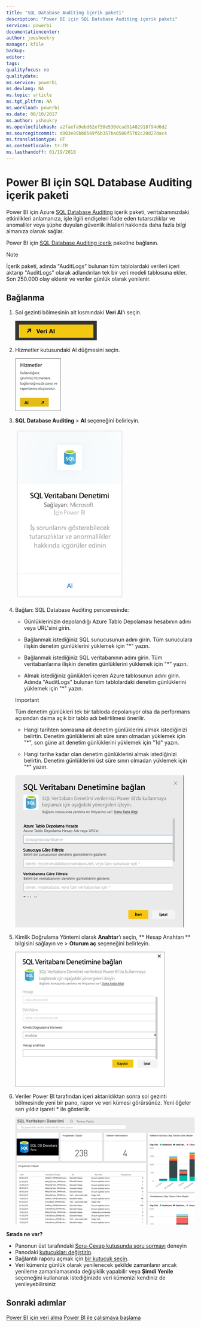 ```yaml
---
title: "SQL Database Auditing içerik paketi"
description: "Power BI için SQL Database Auditing içerik paketi"
services: powerbi
documentationcenter: 
author: joeshoukry
manager: kfile
backup: 
editor: 
tags: 
qualityfocus: no
qualitydate: 
ms.service: powerbi
ms.devlang: NA
ms.topic: article
ms.tgt_pltfrm: NA
ms.workload: powerbi
ms.date: 08/10/2017
ms.author: yshoukry
ms.openlocfilehash: a2faefa9ebd62ef50e530dcad91482918f94d6d2
ms.sourcegitcommit: d803e85bb0569f6b357ba0586f5702c20d27dac4
ms.translationtype: HT
ms.contentlocale: tr-TR
ms.lasthandoff: 01/19/2018
---
```

# <a name="sql-database-auditing-content-pack-for-power-bi"></a>Power BI için SQL Database Auditing içerik paketi
Power BI için Azure [SQL Database Auditing](http://azure.microsoft.com/documentation/articles/sql-database-auditing-get-started/) içerik paketi, veritabanınızdaki etkinlikleri anlamanıza, işle ilgili endişeleri ifade eden tutarsızlıklar ve anomaliler veya şüphe duyulan güvenlik ihlalleri hakkında daha fazla bilgi almanıza olanak sağlar. 

Power BI için [SQL Database Auditing içerik](https://app.powerbi.com/getdata/services/sql-db-auditing) paketine bağlanın.

>[!NOTE]
>İçerik paketi, adında "AuditLogs" bulunan tüm tablolardaki verileri içeri aktarıp "AuditLogs" olarak adlandırılan tek bir veri modeli tablosuna ekler. Son 250.000 olay eklenir ve veriler günlük olarak yenilenir.

## <a name="how-to-connect"></a>Bağlanma
1. Sol gezinti bölmesinin alt kısmındaki **Veri Al**'ı seçin.
   
   ![](media/service-connect-to-azure-sql-database-auditing/pbi_getdata.png) 
2. Hizmetler kutusundaki Al düğmesini seçin.
   
   ![](media/service-connect-to-azure-sql-database-auditing/pbi_getservices.png) 
3. **SQL Database Auditing** \> **Al** seçeneğini belirleyin.
   
   ![](media/service-connect-to-azure-sql-database-auditing/sqldbaudit.png)
4. Bağlan: SQL Database Auditing penceresinde:
   
   - Günlüklerinizin depolandığı Azure Tablo Depolaması hesabının adını veya URL'sini girin.
   
   - Bağlanmak istediğiniz SQL sunucusunun adını girin. Tüm sunuculara ilişkin denetim günlüklerini yüklemek için "\*" yazın.
   
   - Bağlanmak istediğiniz SQL veritabanının adını girin. Tüm veritabanlarına ilişkin denetim günlüklerini yüklemek için "\*" yazın.
   
   - Almak istediğiniz günlükleri içeren Azure tablosunun adını girin. Adında "AuditLogs" bulunan tüm tablolardaki denetim günlüklerini yüklemek için "\*" yazın.
   
   >[!IMPORTANT]
   >Tüm denetim günlükleri tek bir tabloda depolanıyor olsa da performans açısından daima açık bir tablo adı belirtilmesi önerilir.
   
   - Hangi tarihten sonrasına ait denetim günlüklerini almak istediğinizi belirtin. Denetim günlüklerini alt süre sınırı olmadan yüklemek için "\*", son güne ait denetim günlüklerini yüklemek için "1d" yazın.
   
   - Hangi tarihe kadar olan denetim günlüklerini almak istediğinizi belirtin. Denetim günlüklerini üst süre sınırı olmadan yüklemek için "\*" yazın.
   
   ![](media/service-connect-to-azure-sql-database-auditing/dbauditing_param.png)
5. Kimlik Doğrulama Yöntemi olarak **Anahtar**'ı seçin, ** Hesap Anahtarı ** bilgisini sağlayın ve \> **Oturum aç** seçeneğini belirleyin.
   
   ![](media/service-connect-to-azure-sql-database-auditing/pbi_sqlauditing3.png)
6. Veriler Power BI tarafından içeri aktarıldıktan sonra sol gezinti bölmesinde yeni bir pano, rapor ve veri kümesi görürsünüz. Yeni öğeler sarı yıldız işareti \* ile gösterilir.
   
   ![](media/service-connect-to-azure-sql-database-auditing/pbi_sqldbauditingnewdash.png)

**Sırada ne var?**

* Panonun üst tarafındaki [Soru-Cevap kutusunda soru sormayı](power-bi-q-and-a.md) deneyin
* Panodaki [kutucukları değiştirin](service-dashboard-edit-tile.md).
* Bağlantılı raporu açmak için [bir kutucuk seçin](service-dashboard-tiles.md).
* Veri kümeniz günlük olarak yenilenecek şekilde zamanlanır ancak yenileme zamanlamasında değişiklik yapabilir veya **Şimdi Yenile** seçeneğini kullanarak istediğinizde veri kümenizi kendiniz de yenileyebilirsiniz

## <a name="next-steps"></a>Sonraki adımlar
[Power BI için veri alma](service-get-data.md)
[Power BI ile çalışmaya başlama](service-get-started.md)